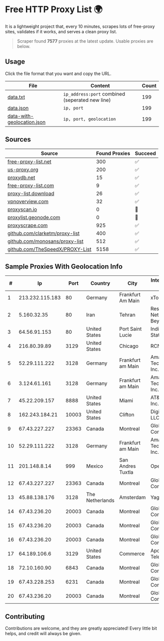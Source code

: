 
# Free HTTP Proxy List 🌍

It is a lightweight project that, every 10 minutes, scrapes lots of free-proxy sites, validates if it works, and serves a clean proxy list.


> Scraper found **7577** proxies at the latest update. Usable proxies are below.

## Usage

Click the file format that you want and copy the URL.


|File|Content|Count|
|----|-------|-----|
|[data.txt](https://raw.githubusercontent.com/themiralay/Proxy-List-World/master/data.txt)|`ip_address:port` combined (seperated new line)|199|
|[data.json](https://raw.githubusercontent.com/themiralay/Proxy-List-World/master/data.json)|`ip, port`|199|
|[data-with-geolocation.json](https://raw.githubusercontent.com/themiralay/Proxy-List-World/master/data-with-geolocation.json)|`ip, port, geolocation`|199|

## Sources

|Source|Found Proxies|Succeed|
|------|-------------|-------|
|[free-proxy-list.net](https://free-proxy-list.net)|300|✅|
|[us-proxy.org](https://www.us-proxy.org)|200|✅|
|[proxydb.net](http://proxydb.net)|15|✅|
|[free-proxy-list.com](https://free-proxy-list.com/?page=&port=&type%5B%5D=http&type%5B%5D=https&up_time=0&search=Search)|9|✅|
|[proxy-list.download](https://www.proxy-list.download/HTTP)|26|✅|
|[vpnoverview.com](https://vpnoverview.com/privacy/anonymous-browsing/free-proxy-servers)|32|✅|
|[proxyscan.io](https://www.proxyscan.io)|0|🚫|
|[proxylist.geonode.com](https://proxylist.geonode.com/api/proxy-list?limit=300&page=1&sort_by=lastChecked&sort_type=desc&protocols=http,https)|0|🚫|
|[proxyscrape.com](https://api.proxyscrape.com/v2/?request=displayproxies&protocol=http&timeout=10000&country=all&ssl=all&anonymity=all)|925|✅|
|[github.com/clarketm/proxy-list](https://raw.githubusercontent.com/clarketm/proxy-list/master/proxy-list-raw.txt)|400|✅|
|[github.com/monosans/proxy-list](https://raw.githubusercontent.com/monosans/proxy-list/main/proxies/http.txt)|512|✅|
|[github.com/TheSpeedX/PROXY-List](https://raw.githubusercontent.com/TheSpeedX/PROXY-List/master/http.txt)|5158|✅|


## Sample Proxies With Geolocation Info

|#|Ip|Port|Country|City|Internet Service Provider|
|-|--|----|-------|----|-------------------------|
|1|213.232.115.183|80|Germany|Frankfurt Am Main|xTom GmbH|
|2|5.160.32.35|80|Iran|Tehran|Respina Networks & Beyond PJSC|
|3|64.56.91.153|80|United States|Port Saint Lucie|Indian River State College|
|4|216.80.39.89|3129|United States|Chicago|RCN|
|5|52.29.111.222|3128|Germany|Frankfurt am Main|Amazon Technologies Inc.|
|6|3.124.61.161|3128|Germany|Frankfurt am Main|Amazon Technologies Inc.|
|7|45.22.209.157|8888|United States|Miami|AT&T Services, Inc.|
|8|162.243.184.21|10003|United States|Clifton|DigitalOcean, LLC|
|9|67.43.227.227|23363|Canada|Montreal|GloboTech Communications|
|10|52.29.111.222|3128|Germany|Frankfurt am Main|Amazon Technologies Inc.|
|11|201.148.8.14|999|Mexico|San Andres Tuxtla|Operbes|
|12|67.43.227.227|23363|Canada|Montreal|GloboTech Communications|
|13|45.88.138.176|3128|The Netherlands|Amsterdam|Yaglom Labs Ltd|
|14|67.43.236.20|20003|Canada|Montreal|GloboTech Communications|
|15|67.43.236.20|20003|Canada|Montreal|GloboTech Communications|
|16|67.43.236.20|20003|Canada|Montreal|GloboTech Communications|
|17|64.189.106.6|3129|United States|Commerce|Apogee Telecom Inc.|
|18|72.10.160.90|6843|Canada|Montreal|GloboTech Communications|
|19|67.43.228.253|6231|Canada|Montreal|GloboTech Communications|
|20|67.43.236.20|20003|Canada|Montreal|GloboTech Communications|



## Contributing

Contributions are welcome, and they are greatly appreciated! Every
little bit helps, and credit will always be given.


